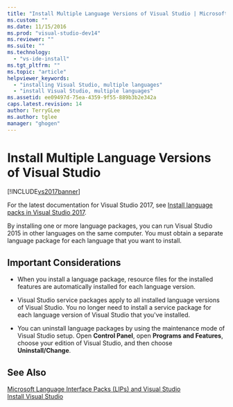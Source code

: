 ```yaml
---
title: "Install Multiple Language Versions of Visual Studio | Microsoft Docs"
ms.custom: ""
ms.date: 11/15/2016
ms.prod: "visual-studio-dev14"
ms.reviewer: ""
ms.suite: ""
ms.technology: 
  - "vs-ide-install"
ms.tgt_pltfrm: ""
ms.topic: "article"
helpviewer_keywords: 
  - "installing Visual Studio, multiple languages"
  - "install Visual Studio, multiple languages"
ms.assetid: ee09497d-75ea-4359-9f55-889b3b2e342a
caps.latest.revision: 14
author: TerryGLee
ms.author: tglee
manager: "ghogen"
---
```

# Install Multiple Language Versions of Visual Studio
[!INCLUDE[vs2017banner](../includes/vs2017banner.md)]

For the latest documentation for Visual Studio 2017, see [Install language packs in Visual Studio 2017](https://docs.microsoft.com/visualstudio/install/install-visual-studio#install-language-packs).

By installing one or more language packages, you can run Visual Studio 2015 in other languages on the same computer. You must obtain a separate language package for each language that you want to install.  
  
## Important Considerations  
  
-   When you install a language package, resource files for the installed features are automatically installed for each language version.  
  
-   Visual Studio service packages apply to all installed language versions of Visual Studio. You no longer need to install a service package for each language version of Visual Studio that you've installed.  
  
-   You can uninstall language packages by using the maintenance mode of Visual Studio setup. Open **Control Panel**, open **Programs and Features**, choose your edition of Visual Studio, and then choose **Uninstall/Change**.  
  
## See Also  
 [Microsoft Language Interface Packs (LIPs) and Visual Studio](../install/microsoft-language-interface-packs-lips-and-visual-studio.md)   
 [Install Visual Studio](../install/install-visual-studio-2015.md)
